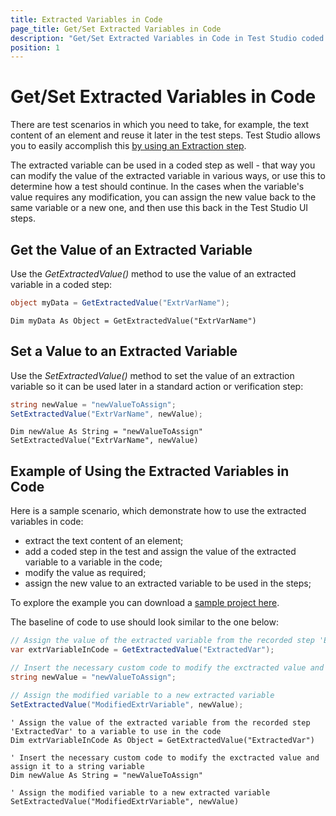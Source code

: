 ```yaml
---
title: Extracted Variables in Code
page_title: Get/Set Extracted Variables in Code
description: "Get/Set Extracted Variables in Code in Test Studio coded test. Extract text from page, modify it and use it again in the Test Studio test recorded steps."
position: 1
---
```

# Get/Set Extracted Variables in Code

There are test scenarios in which you need to take, for example, the text content of an element and reuse it later in the test steps. Test Studio allows you to easily accomplish this <a href="/features/recorder/verifications/extraction" target="_blank">by using an Extraction step</a>.

The extracted variable can be used in a coded step as well - that way you can modify the value of the extracted variable in various ways, or use this to determine how a test should continue. In the cases when the variable's value requires any modification, you can assign the new value back to the same variable or a new one, and then use this back in the Test Studio UI steps. 

## Get the Value of an Extracted Variable

Use the *GetExtractedValue()* method to use the value of an extracted variable in a coded step:

```C#
object myData = GetExtractedValue("ExtrVarName");
```
```VB
Dim myData As Object = GetExtractedValue("ExtrVarName")
```

## Set a Value to an Extracted Variable

Use the *SetExtractedValue()* method to set the value of an extraction variable so it can be used later in a standard action or verification step:

```C#
string newValue = "newValueToAssign";
SetExtractedValue("ExtrVarName", newValue);
```
```VB
Dim newValue As String = "newValueToAssign"
SetExtractedValue("ExtrVarName", newValue)
```

## Example of Using the Extracted Variables in Code

Here is a sample scenario, which demonstrate how to use the extracted variables in code:

* extract the text content of an element;
* add a coded step in the test and assign the value of the extracted variable to a variable in the code;
* modify the value as required;
* assign the new value to an extracted variable to be used in the steps;

To explore the example you can download a <a href="/demoslibrary/Get-Set-Extr-Var-in-Code.zip">sample project here</a>.

The baseline of code to use should look similar to the one below:

```C#
// Assign the value of the extracted variable from the recorded step 'ExtractedVar' to a variable to use in the code
var extrVariableInCode = GetExtractedValue("ExtractedVar");

// Insert the necessary custom code to modify the exctracted value and assign it to a string variable
string newValue = "newValueToAssign";

// Assign the modified variable to a new extracted variable
SetExtractedValue("ModifiedExtrVariable", newValue);
```
```VB
' Assign the value of the extracted variable from the recorded step 'ExtractedVar' to a variable to use in the code
Dim extrVariableInCode As Object = GetExtractedValue("ExtractedVar")

' Insert the necessary custom code to modify the exctracted value and assign it to a string variable
Dim newValue As String = "newValueToAssign"

' Assign the modified variable to a new extracted variable
SetExtractedValue("ModifiedExtrVariable", newValue)
```